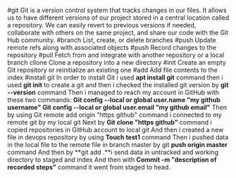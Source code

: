 #git
Git is a version control system that tracks changes in our files. It allows us to have different versions of our project stored in a central location called a repository. We can easily revert to previous versions if needed, collaborate with others on the same project, and share our code with the Git Hub community.
#branch
List, create, or delete branches
#push
Update remote refs along with associated objects 
#push
 Record changes to the repository
#pull
Fetch from and integrate with another repository or a local branch
cllone
Clone a repository into a new directory 
#init
Create an empty Git repository or reinitialize an existing one
#add
Add file contents to the index
#install git
In order to install Git i used **apt install git** command 
then i used **git init** to create a git 
and then i checked the installed git version by **git --version** command
Then i managed to reach my account in GitHub with these two commands:
**Git config --local or global user.name "my github username"**
**Git config --local or global user.email "my github email"**
Then by using Git remote add origin "https github" command i connected to my remote git by my local git
Next by **Git clone "https github"** command i copied repositories in GitHub account to local git
And then i created a new file in devops repository by using **Touch test1** command
Then i pushed data in the local file to the remote file in branch master by git **push origin master** command
And then by **git add .**i send data in untracked and working directory to staged and index
And then with **Commit -m "description of recorded steps"** command it went from staged to head.